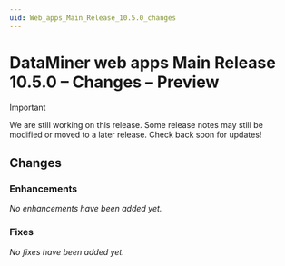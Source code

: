 ```yaml
---
uid: Web_apps_Main_Release_10.5.0_changes
---
```


# DataMiner web apps Main Release 10.5.0 – Changes – Preview

> [!IMPORTANT]
> We are still working on this release. Some release notes may still be modified or moved to a later release. Check back soon for updates!

## Changes

### Enhancements

*No enhancements have been added yet.*

### Fixes

*No fixes have been added yet.*
